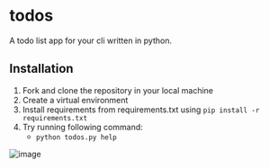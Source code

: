 # todos

A todo list app for your cli written in python.

## Installation
1. Fork and clone the repository in your local machine
2. Create a virtual environment
3. Install requirements from requirements.txt using `pip install -r requirements.txt`
4. Try running following command:
   - `python todos.py help`



![image](https://github.com/Utkarshn10/todos/assets/58587256/3675938e-1e72-4d6f-9f25-c86ea38ecf0f)
